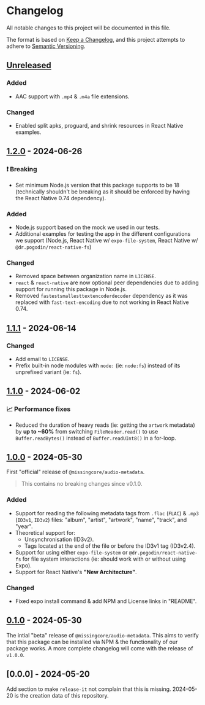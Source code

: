 # Changelog

All notable changes to this project will be documented in this file.

The format is based on [Keep a Changelog](https://keepachangelog.com/en/1.0.0/),
and this project attempts to adhere to [Semantic Versioning](https://semver.org/spec/v2.0.0.html).

## [Unreleased]

### Added

- AAC support with `.mp4` & `.m4a` file extensions.

### Changed

- Enabled split apks, proguard, and shrink resources in React Native examples.

## [1.2.0] - 2024-06-26

### ❗ Breaking

- Set minimum Node.js version that this package supports to be 18 (technically shouldn't be breaking as it should be enforced by having the React Native 0.74 dependency).

### Added

- Node.js support based on the mock we used in our tests.
- Additional examples for testing the app in the different configurations we support (Node.js, React Native w/ `expo-file-system`, React Native w/ `@dr.pogodin/react-native-fs`)

### Changed

- Removed space between organization name in `LICENSE`.
- `react` & `react-native` are now optional peer dependencies due to adding support for running this package in Node.js.
- Removed `fastestsmallesttextencoderdecoder` dependency as it was replaced with `fast-text-encoding` due to not working in React Native 0.74.

## [1.1.1] - 2024-06-14

### Changed

- Add email to `LICENSE`.
- Prefix built-in node modules with `node:` (ie: `node:fs`) instead of its unprefixed variant (ie: `fs`).

## [1.1.0] - 2024-06-02

### 📈 Performance fixes

- Reduced the duration of heavy reads (ie: getting the `artwork` metadata) by **up to ~60%** from switching `FileReader.read()` to use `Buffer.readBytes()` instead of `Buffer.readUInt8()` in a for-loop.

## [1.0.0] - 2024-05-30

First "official" release of `@missingcore/audio-metadata`.

> This contains no breaking changes since v0.1.0.

### Added

- Support for reading the following metadata tags from `.flac` (`FLAC`) & `.mp3` (`ID3v1`, `ID3v2`) files: "album", "artist", "artwork", "name", "track", and "year".
- Theoretical support for:
  - Unsynchronisation (ID3v2).
  - Tags located at the end of the file or before the ID3v1 tag (ID3v2.4).
- Support for using either `expo-file-system` or `@dr.pogodin/react-native-fs` for file system interactions (ie: should work with or without using Expo).
- Support for React Native's **"New Architecture"**.

### Changed

- Fixed expo install command & add NPM and License links in "README".

## [0.1.0] - 2024-05-30

The intial "beta" release of `@missingcore/audio-metadata`. This aims to verify that this package can be installed via NPM & the functionality of our package works. A more complete changelog will come with the release of `v1.0.0`.

## [0.0.0] - 2024-05-20

Add section to make `release-it` not complain that this is missing. 2024-05-20 is the creation data of this repository.

[unreleased]: https://github.com/MissingCore/audio-metadata/compare/v1.2.0...HEAD
[1.2.0]: https://github.com/MissingCore/audio-metadata/compare/v1.1.1...v1.2.0
[1.1.1]: https://github.com/MissingCore/audio-metadata/compare/v1.1.0...v1.1.1
[1.1.0]: https://github.com/MissingCore/audio-metadata/compare/v1.0.0...v1.1.0
[1.0.0]: https://github.com/MissingCore/audio-metadata/compare/v0.1.0...v1.0.0
[0.1.0]: https://github.com/MissingCore/audio-metadata/releases/tag/v0.1.0

